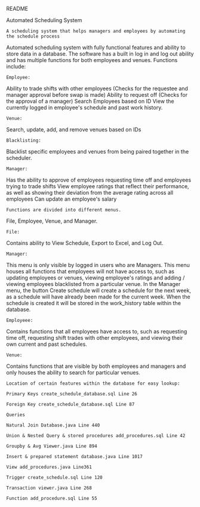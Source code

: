 README

Automated Scheduling System

	A scheduling system that helps managers and employees by automating the schedule process
Automated scheduling system with fully functional features and ability to store data in a database. The software has a built in log in and log out ability and has multiple functions for both employees and venues. Functions include:
	
	Employee:
Ability to trade shifts with other employees
    (Checks for the requestee and manager approval before swap is made)
Ability to request off
    (Checks for the approval of a manager)
Search Employees based on ID
View the currently logged in employee's schedule and past work history.

	Venue:
Search, update, add, and remove venues based on IDs

	Blacklisting:
Blacklist specific employees and venues from being paired together in the scheduler.

	Manager:
Has the ability to approve of employees requesting time off and employees trying to trade shifts
View employee ratings that reflect their performance, as well as showing their deviation from the
average rating across all employees
Can update an employee's salary

	Functions are divided into different menus. 
File, Employee, Venue, and Manager.

	File:
Contains ability to View Schedule, Export to Excel, and Log Out.
    
	Manager:
This menu is only visible by logged in users who are Managers. This menu houses all functions that employees will not have access to, such as updating employees or venues, viewing employee's ratings and adding / viewing employees blacklisted from a particular venue. In the Manager menu, the button Create schedule will create a schedule for the next week, as a schedule will have already been made for the current week. When the schedule is created it will be stored in the work_history table within the database.
    
    Employeee:
Contains functions that all employees have access to, such as requesting time off, requesting shift trades with other employees, and viewing their own current and past schedules.
    
    Venue:
Contains functions that are visible by both employees and managers and only houses the ability to search for particular venues.


	Location of certain features within the database for easy lookup:

	Primary Keys create_schedule_database.sql Line 26
	
	Foreign Key create_schedule_database.sql Line 87

	Queries

	Natural Join Database.java Line 440
	
	Union & Nested Query & stored procedures add_procedures.sql Line 42
	
	Groupby & Avg Viewer.java Line 894
	
	Insert & prepared statement database.java Line 1017

	View add_procedures.java Line361
	
	Trigger create_schedule.sql Line 120
	
	Transaction viewer.java Line 268
	
	Function add_procedure.sql Line 55
